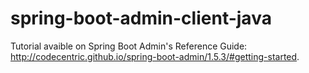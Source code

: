 # spring-boot-admin-client-java

Tutorial avaible on Spring Boot Admin's Reference Guide: http://codecentric.github.io/spring-boot-admin/1.5.3/#getting-started.
